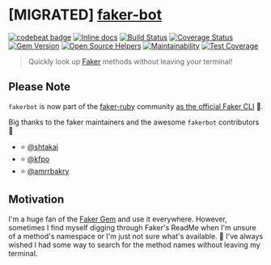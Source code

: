# [MIGRATED] [faker-bot](https://github.com/faker-ruby/faker-bot)

[![codebeat badge](https://codebeat.co/badges/ef4839f2-3946-4435-8c0e-7025de5fac22)](https://codebeat.co/projects/github-com-akabiru-fakerbot-master)
[![Inline docs](http://inch-ci.org/github/akabiru/fakerbot.svg?branch=master)](http://inch-ci.org/github/akabiru/fakerbot)
[![Build Status](https://travis-ci.com/akabiru/fakerbot.svg?branch=master)](https://travis-ci.com/akabiru/fakerbot)
[![Coverage Status](https://coveralls.io/repos/github/akabiru/fakerbot/badge.svg?branch=master)](https://coveralls.io/github/akabiru/fakerbot?branch=master)
[![Gem Version](https://badge.fury.io/rb/fakerbot.svg)](https://badge.fury.io/rb/fakerbot)
[![Open Source Helpers](https://www.codetriage.com/akabiru/fakerbot/badges/users.svg)](https://www.codetriage.com/akabiru/fakerbot)
[![Maintainability](https://api.codeclimate.com/v1/badges/58e23da2916f5007b5d3/maintainability)](https://codeclimate.com/github/akabiru/fakerbot/maintainability)
[![Test Coverage](https://api.codeclimate.com/v1/badges/58e23da2916f5007b5d3/test_coverage)](https://codeclimate.com/github/akabiru/fakerbot/test_coverage)

> Quickly look up [Faker](https://github.com/stympy/faker) methods without leaving your terminal!


## Please Note

`fakerbot` is now part of the [faker-ruby](https://github.com/faker-ruby) community [as the official Faker CLI](https://github.com/faker-ruby/faker-bot) :tada:.

Big thanks to the faker maintainers and the awesome `fakerbot` contributors :bow:

- :star: [@shtakai](https://github.com/shtakai)
- :star: [@kfpo](https://github.com/kfpo)
- :star: [@amrrbakry](https://github.com/amrrbakry)

## Motivation

I'm a huge fan of the [Faker Gem](https://github.com/stympy/faker) and use it everywhere. However, sometimes I find myself digging through Faker's ReadMe when I'm unsure of a method's namespace
or I'm just not sure what's available. :see_no_evil:
I've always wished I had some way to search for the method names without leaving my terminal.
